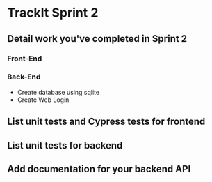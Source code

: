  
# TrackIt Sprint 2

## Detail work you've completed in Sprint 2

### Front-End

### Back-End
* Create database using sqlite
* Create Web Login

## List unit tests and Cypress tests for frontend

## List unit tests for backend

## Add documentation for your backend API 
